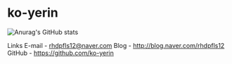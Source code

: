 # ko-yerin

![Anurag's GitHub stats](https://github-readme-stats.vercel.app/api?username=ko-yerin&show_icons=true&theme=radical)


Links
E-mail - rhdpfls12@naver.com
Blog - http://blog.naver.com/rhdpfls12
GitHub - https://github.com/ko-yerin
